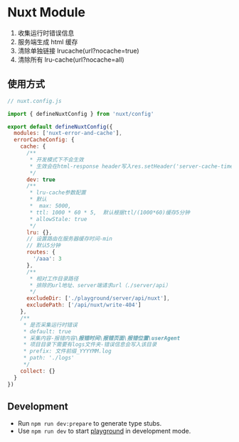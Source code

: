 # Nuxt Module

1. 收集运行时错误信息
2. 服务端生成 html 缓存
3. 清除单独链接 lrucache(url?nocache=true)
4. 清除所有 lru-cache(url?nocache=all)

## 使用方式

```js
// nuxt.config.js

import { defineNuxtConfig } from 'nuxt/config'

export default defineNuxtConfig({
  modules: ['nuxt-error-and-cache'],
  errorCacheConfig: {
    cache: {
      /**
       * 开发模式下不会生效
       * 生效会在html-response header写入res.setHeader('server-cache-times', timer)
       */
      dev: true
      /**
       * lru-cache参数配置
       * 默认
       *  max: 5000,
       * ttl: 1000 * 60 * 5,  默认根据ttl/(1000*60)缓存5分钟
       * allowStale: true
       */
      lru: {},
      // 设置路由在服务器缓存时间-min
      // 默认5分钟
      routes: {
        '/aaa': 3
      },
      /**
       * 相对工作目录路径
       * 排除的url地址、server端请求url（./server/api）
       */
      excludeDir: ['./playground/server/api/nuxt'],
      excludePath: ['/api/nuxt/write-404']
    },
    /**
     * 是否采集运行时错误
     * default: true
     * 采集内容-报错内容\报错时间\报错页面\报错位置\userAgent
     * 项目目录下需要有logs文件夹-错误信息会写入该目录
     * prefix: 文件前缀_YYYYMM.log
     * path: './logs'
     */
    collect: {}
  }
})
```

## Development

- Run `npm run dev:prepare` to generate type stubs.
- Use `npm run dev` to start [playground](./playground) in development mode.

